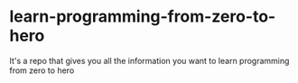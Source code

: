 # learn-programming-from-zero-to-hero
It's a repo that gives you all the information you want to learn programming from zero to hero
